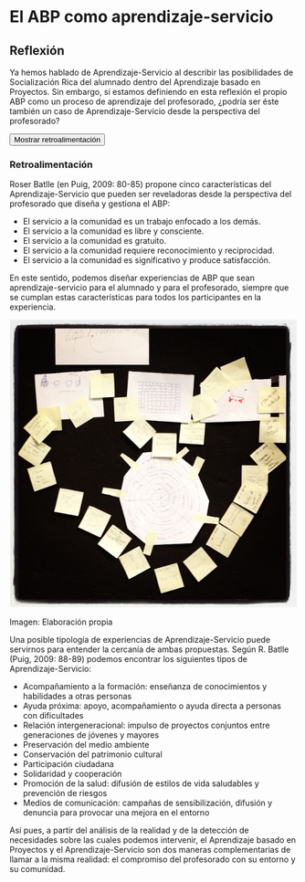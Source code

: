 
# El ABP como aprendizaje-servicio

## Reflexión

Ya hemos hablado de Aprendizaje-Servicio al describir las posibilidades de Socialización Rica del alumnado dentro del Aprendizaje basado en Proyectos. Sin embargo, si estamos definiendo en esta reflexión el propio ABP como un proceso de aprendizaje del profesorado, ¿podría ser éste también un caso de Aprendizaje-Servicio desde la perspectiva del profesorado?

<input type="button" name="toggle-feedback-22" value="Mostrar retroalimentación" class="feedbackbutton" onclick="$exe.toggleFeedback(this,true);return false" />

### Retroalimentación

Roser Batlle (en Puig, 2009: 80-85) propone cinco características del Aprendizaje-Servicio que pueden ser reveladoras desde la perspectiva del profesorado que diseña y gestiona el ABP:

- El servicio a la comunidad es un trabajo enfocado a los demás.
- El servicio a la comunidad es libre y consciente.
- El servicio a la comunidad es gratuito.
- El servicio a la comunidad requiere reconocimiento y reciprocidad.
- El servicio a la comunidad es significativo y produce satisfacción.

En este sentido, podemos diseñar experiencias de ABP que sean aprendizaje-servicio para el alumnado y para el profesorado, siempre que se cumplan estas características para todos los participantes en la experiencia.

![](img/love_formacion.jpg)

Imagen: Elaboración propia



Una posible tipología de experiencias de Aprendizaje-Servicio puede servirnos para entender la cercanía de ambas propuestas. Según R. Batlle (Puig, 2009: 88-89) podemos encontrar los siguientes tipos de Aprendizaje-Servicio:

- Acompañamiento a la formación: enseñanza de conocimientos y habilidades a otras personas
- Ayuda próxima: apoyo, acompañamiento o ayuda directa a personas con dificultades
- Relación intergeneracional: impulso de proyectos conjuntos entre generaciones de jóvenes y mayores
- Preservación del medio ambiente
- Conservación del patrimonio cultural
- Participación ciudadana
- Solidaridad y cooperación
- Promoción de la salud: difusión de estilos de vida saludables y prevención de riesgos
- Medios de comunicación: campañas de sensibilización, difusión y denuncia para provocar una mejora en el entorno

Así pues, a partir del análisis de la realidad y de la detección de necesidades sobre las cuales podemos intervenir, el Aprendizaje basado en Proyectos y el Aprendizaje-Servicio son dos maneras complementarias de llamar a la misma realidad: el compromiso del profesorado con su entorno y su comunidad.


